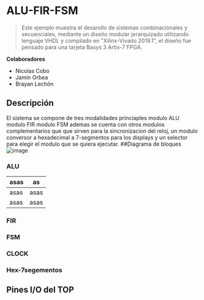 
# ALU-FIR-FSM

>Este ejemplo muestra el desarollo de sistemas combinacionales y secuenciales, mediante un diseño modular jerarquizado utilizando lenguaje VHDL y compilado en "Xilinx-Vivado 2019.1", el diseño fue pensado para una tarjeta Basys 3 Artix-7 FPGA.

**Colaboradores**
- Nicolas Cobo
- Jamin Orbea
- Brayan Lechón

## Descripción
El sistema se compone de tres modalidades princiaples 
modulo ALU
modulo FIR
modulo FSM 
ademas se cuenta con otros modulos complementarios que que sirven para la sincronizacion del reloj, un modulo conversor a hexadecimal a 7-segmentos para los displays y un selector para elegir el modulo que se quiera ejecutar.
##Diagrama de bloques
![image](https://user-images.githubusercontent.com/75377942/102537841-7f8b7b00-4079-11eb-8ec9-14d476116319.png)

### ALU

|   asas|   as|
| ------------ | ------------ |
|   asas|  asas |
|   asas|  asas |

### FIR

### FSM

### CLOCK

### Hex-7segementos

## Pines I/O  del TOP
